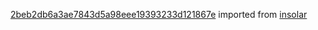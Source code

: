 [2beb2db6a3ae7843d5a98eee19393233d121867e](https://github.com/insolar/insolar/commit/2beb2db6a3ae7843d5a98eee19393233d121867e) imported from [insolar](https://github.com/insolar/insolar)
